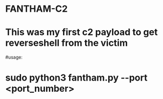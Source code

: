 # FANTHAM-C2
# This was my first c2 payload to get reverseshell from the victim
#usage:
# sudo python3 fantham.py --port <port_number>
